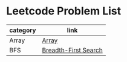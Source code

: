 # Leetcode Problem List

| category | link |
| -------- | ---- |
| Array | [Array](https://leetcode.com/tag/array/) |
| BFS | [Breadth-First Search](https://leetcode.com/tag/breadth-first-search/) | 
